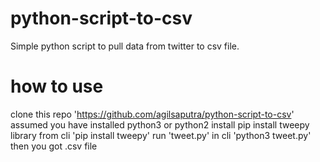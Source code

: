 # python-script-to-csv

Simple python script to pull data from twitter to csv file.

# how to use 
clone this repo 'https://github.com/agilsaputra/python-script-to-csv'
assumed you have installed python3 or python2
install pip 
install tweepy library from cli 'pip install tweepy'
run 'tweet.py' in cli 'python3 tweet.py'
then you got .csv file
